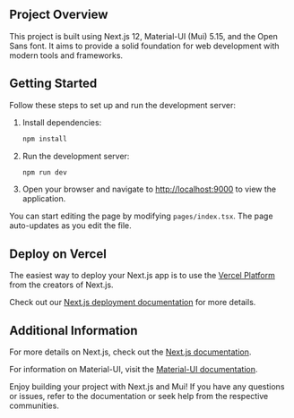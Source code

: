 ## Project Overview

This project is built using Next.js 12, Material-UI (Mui) 5.15, and the Open Sans font. It aims to provide a solid foundation for web development with modern tools and frameworks.

## Getting Started

Follow these steps to set up and run the development server:

1. Install dependencies:

   ```bash
   npm install
   ```

2. Run the development server:

   ```bash
   npm run dev
   ```

3. Open your browser and navigate to [http://localhost:9000](http://localhost:9000) to view the application.

You can start editing the page by modifying `pages/index.tsx`. The page auto-updates as you edit the file.

## Deploy on Vercel

The easiest way to deploy your Next.js app is to use the [Vercel Platform](https://vercel.com/new?utm_medium=default-template&filter=next.js&utm_source=create-next-app&utm_campaign=create-next-app-readme) from the creators of Next.js.

Check out our [Next.js deployment documentation](https://nextjs.org/docs/deployment) for more details.

## Additional Information

For more details on Next.js, check out the [Next.js documentation](https://nextjs.org/docs).

For information on Material-UI, visit the [Material-UI documentation](https://mui.com/getting-started/installation/).

Enjoy building your project with Next.js and Mui! If you have any questions or issues, refer to the documentation or seek help from the respective communities.
